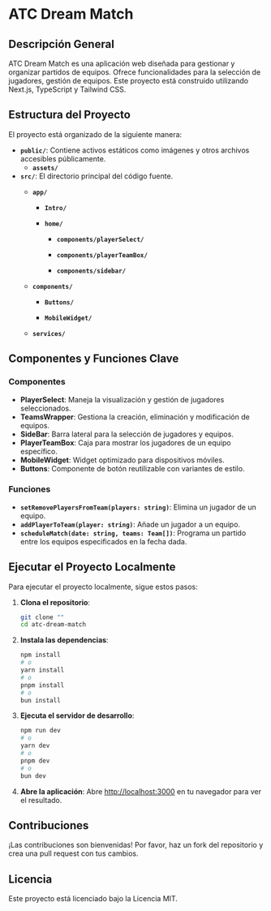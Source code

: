 
# ATC Dream Match

## Descripción General
ATC Dream Match es una aplicación web diseñada para gestionar y organizar partidos de equipos. Ofrece funcionalidades para la selección de jugadores, gestión de equipos. Este proyecto está construido utilizando Next.js, TypeScript y Tailwind CSS.

## Estructura del Proyecto
El proyecto está organizado de la siguiente manera:

- **`public/`**: Contiene activos estáticos como imágenes y otros archivos accesibles públicamente.
  - **`assets/`**
- **`src/`**: El directorio principal del código fuente.
  - **`app/`**

    - **`Intro/`**

    - **`home/`**

      - **`components/playerSelect/`**

      - **`components/playerTeamBox/`**

      - **`components/sidebar/`**

  - **`components/`**
    - **`Buttons/`**

    - **`MobileWidget/`**

  - **`services/`**



## Componentes y Funciones Clave
### Componentes
- **PlayerSelect**: Maneja la visualización y gestión de jugadores seleccionados.
- **TeamsWrapper**: Gestiona la creación, eliminación y modificación de equipos.
- **SideBar**: Barra lateral para la selección de jugadores y equipos.
- **PlayerTeamBox**: Caja para mostrar los jugadores de un equipo específico.
- **MobileWidget**: Widget optimizado para dispositivos móviles.
- **Buttons**: Componente de botón reutilizable con variantes de estilo.

### Funciones
- **`setRemovePlayersFromTeam(players: string)`**: Elimina un jugador de un equipo.
- **`addPlayerToTeam(player: string)`**: Añade un jugador a un equipo.
- **`scheduleMatch(date: string, teams: Team[])`**: Programa un partido entre los equipos especificados en la fecha dada.

## Ejecutar el Proyecto Localmente
Para ejecutar el proyecto localmente, sigue estos pasos:

1. **Clona el repositorio**:
   ```bash
   git clone ""
   cd atc-dream-match
   ```

2. **Instala las dependencias**:
   ```bash
   npm install
   # o
   yarn install
   # o
   pnpm install
   # o
   bun install
   ```

3. **Ejecuta el servidor de desarrollo**:
   ```bash
   npm run dev
   # o
   yarn dev
   # o
   pnpm dev
   # o
   bun dev
   ```

4. **Abre la aplicación**:
   Abre [http://localhost:3000](http://localhost:3000) en tu navegador para ver el resultado.

## Contribuciones
¡Las contribuciones son bienvenidas! Por favor, haz un fork del repositorio y crea una pull request con tus cambios.

## Licencia
Este proyecto está licenciado bajo la Licencia MIT.
